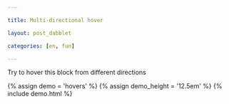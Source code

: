 ```yaml
---

title: Multi-directional hover

layout: post_dabblet

categories: [en, fun]

---
```


Try to hover this block from different directions

{% assign demo = 'hovers' %}
{% assign demo_height = '12.5em' %}
{% include demo.html %}
